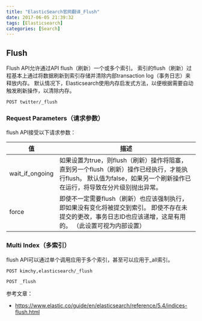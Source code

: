 ```yaml
---
title: "ElasticSearch官网翻译_Flush"
date: 2017-06-05 21:39:32
tags: [Elasticsearch]
categories: [Search]
---
```


## Flush

Flush API允许通过API flush（刷新）一个或多个索引。 索引的flush（刷新）过程基本上通过将数据刷新到索引存储并清除内部transaction log（事务日志）来释放内存。 默认情况下，Elasticsearch使用内存启发式方法，以便根据需要自动触发刷新操作，以清除内存。

```
POST twitter/_flush
```

### Request Parameters（请求参数）

flush API接受以下请求参数：

值|描述
---|---
wait_if_ongoing|如果设置为true，则flush（刷新）操作将阻塞，直到另一个flush（刷新）操作已经执行，才能执行flush。 默认值为false，如果另一个刷新操作已在运行，将导致在分片级别抛出异常。
force|即使不一定需要flush（刷新）也应该强制执行，即如果没有变化将被提交到索引。 即使不存在未提交的更改，事务日志ID也应该递增，这是有用的。 （此设置可视为内部设置）

### Multi Index（多索引）

flush API可以通过单个调用应用于多个索引，甚至可以应用于_all索引。

```
POST kimchy,elasticsearch/_flush

POST _flush
```

参考文章：

- https://www.elastic.co/guide/en/elasticsearch/reference/5.4/indices-flush.html
